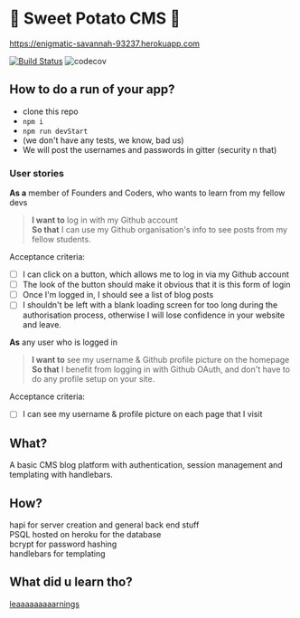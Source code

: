 
# :sweet_potato: Sweet Potato CMS :sweet_potato:
https://enigmatic-savannah-93237.herokuapp.com

[![Build Status](https://travis-ci.org/yvonne-liu/week7-sweetpotato-cms.svg?branch=master)](https://travis-ci.org/yvonne-liu/week7-sweetpotato-cms)
![codecov](https://codecov.io/gh/yvonne-liu/week7-sweetpotato-cms/branch/master/graph/badge.svg)

## How to do a run of your app?
* clone this repo
* ```npm i```
* ```npm run devStart```
* (we don't have any tests, we know, bad us)
* We will post the usernames and passwords in gitter (security n that)

### User stories

**As a** member of Founders and Coders, who wants to learn from my fellow devs
> **I want to** log in with my Github account  
> **So that** I can use my Github organisation's info to see posts from my fellow students.

Acceptance criteria:

+ [ ] I can click on a button, which allows me to log in via my Github account
+ [ ] The look of the button should make it obvious that it is this form of login
+ [ ] Once I'm logged in, I should see a list of blog posts
+ [ ] I shouldn't be left with a blank loading screen for too long during the authorisation process, otherwise I will lose confidence in your website and leave.

**As** any user who is logged in
> **I want to** see my username & Github profile picture on the homepage  
> **So that** I benefit from logging in with Github OAuth, and don't have to do any profile setup on your site.

Acceptance criteria:

+ [ ] I can see my username & profile picture on each page that I visit

## What?
A basic CMS blog platform with authentication, session management and templating with handlebars.

## How?
hapi for server creation and general back end stuff<br>
PSQL hosted on heroku for the database<br>
bcrypt for password hashing<br>
handlebars for templating<br>

## What did u learn tho?
[leaaaaaaaaarnings](./learnings.md)

